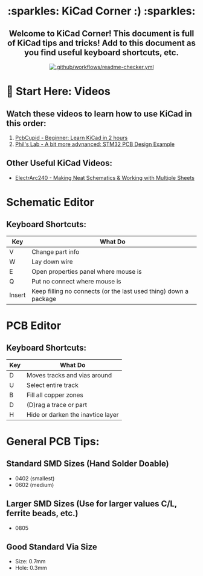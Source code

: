 <h1 align="center">
  :sparkles: KiCad Corner :) :sparkles:
</h1>

<h2 align="center">
  Welcome to KiCad Corner! This document is full of KiCad tips and tricks! Add to this document as you find useful keyboard shortcuts, etc.
</h2>

<div align="center">

  <a href="https://github.com/lifeparticle/Markdown-Cheatsheet/actions/workflows/readme-checker.yml">
    <img src="https://github.com/lifeparticle/Markdown-Cheatsheet/actions/workflows/readme-checker.yml/badge.svg" alt=".github/workflows/readme-checker.yml">
  </a>

</div>

# :round_pushpin: Start Here: Videos
## Watch these videos to learn how to use KiCad in this order:
 1. [PcbCupid - Beginner: Learn KiCad in 2 hours](https://www.youtube.com/watch?v=KgmsvopC9Qk)
 2. [Phil's Lab - A bit more advnanced: STM32 PCB Design Example](https://www.youtube.com/watch?v=aVUqaB0IMh4)
 
## Other Useful KiCad Videos:
-  [ElectrArc240 - Making Neat Schematics & Working with Multiple Sheets](https://www.youtube.com/watch?v=_iz7rFTQ4Ec)


# Schematic Editor
## Keyboard Shortcuts:
|Key| What Do              |
|---|----------------------|
|V  |Change part info|
|W  |Lay down wire|
|E  |Open properties panel where mouse is|
|Q  |Put no connect where mouse is|
|Insert|Keep filling no connects (or the last used thing) down a package|
</td></tr> </table>

# PCB Editor
## Keyboard Shortcuts:
|Key| What Do              |
|---|----------------------|
|D  |Moves tracks and vias around|
|U  |Select entire track|
|B  |Fill all copper zones|
|D  |(D)rag a trace or part|
|H  |Hide or darken the inavtice layer|

# General PCB Tips:
## Standard SMD Sizes (Hand Solder Doable)
 - 0402 (smallest)
 - 0602 (medium)

## Larger SMD Sizes (Use for larger values C/L, ferrite beads, etc.)
 - 0805
 
 ## Good Standard Via Size
  - Size: 0.7mm
  - Hole: 0.3mm

